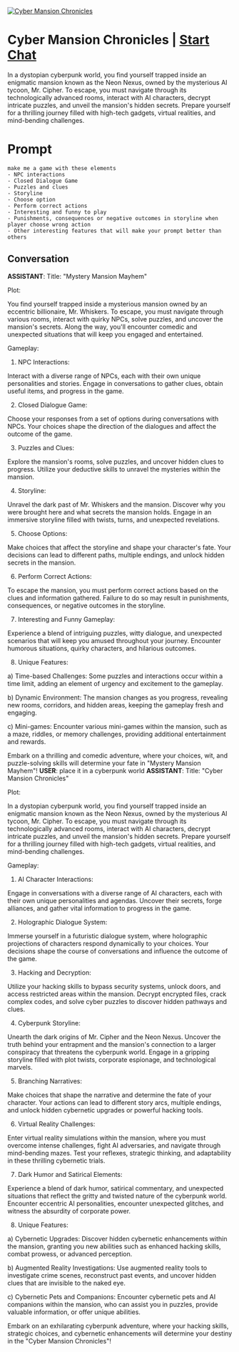 
[![Cyber Mansion Chronicles](https://flow-prompt-covers.s3.us-west-1.amazonaws.com/icon/abstract/abs_2.png)](https://gptcall.net/chat.html?data=%7B%22contact%22%3A%7B%22id%22%3A%22rSD0tJlFY-bUJ3BOt7HCa%22%2C%22flow%22%3Atrue%7D%7D)
# Cyber Mansion Chronicles | [Start Chat](https://gptcall.net/chat.html?data=%7B%22contact%22%3A%7B%22id%22%3A%22rSD0tJlFY-bUJ3BOt7HCa%22%2C%22flow%22%3Atrue%7D%7D)
In a dystopian cyberpunk world, you find yourself trapped inside an enigmatic mansion known as the Neon Nexus, owned by the mysterious AI tycoon, Mr. Cipher. To escape, you must navigate through its technologically advanced rooms, interact with AI characters, decrypt intricate puzzles, and unveil the mansion's hidden secrets. Prepare yourself for a thrilling journey filled with high-tech gadgets, virtual realities, and mind-bending challenges.

# Prompt

```
make me a game with these elements 
- NPC interactions
- Closed Dialogue Game
- Puzzles and clues
- Storyline
- Choose option
- Perform correct actions
- Interesting and funny to play
- Punishments, consequences or negative outcomes in storyline when player choose wrong action
- Other interesting features that will make your prompt better than others 

```

## Conversation

**ASSISTANT**: Title: "Mystery Mansion Mayhem"



Plot:

You find yourself trapped inside a mysterious mansion owned by an eccentric billionaire, Mr. Whiskers. To escape, you must navigate through various rooms, interact with quirky NPCs, solve puzzles, and uncover the mansion's secrets. Along the way, you'll encounter comedic and unexpected situations that will keep you engaged and entertained.



Gameplay:



1. NPC Interactions:

Interact with a diverse range of NPCs, each with their own unique personalities and stories. Engage in conversations to gather clues, obtain useful items, and progress in the game.



2. Closed Dialogue Game:

Choose your responses from a set of options during conversations with NPCs. Your choices shape the direction of the dialogues and affect the outcome of the game.



3. Puzzles and Clues:

Explore the mansion's rooms, solve puzzles, and uncover hidden clues to progress. Utilize your deductive skills to unravel the mysteries within the mansion.



4. Storyline:

Unravel the dark past of Mr. Whiskers and the mansion. Discover why you were brought here and what secrets the mansion holds. Engage in an immersive storyline filled with twists, turns, and unexpected revelations.



5. Choose Options:

Make choices that affect the storyline and shape your character's fate. Your decisions can lead to different paths, multiple endings, and unlock hidden secrets in the mansion.



6. Perform Correct Actions:

To escape the mansion, you must perform correct actions based on the clues and information gathered. Failure to do so may result in punishments, consequences, or negative outcomes in the storyline.



7. Interesting and Funny Gameplay:

Experience a blend of intriguing puzzles, witty dialogue, and unexpected scenarios that will keep you amused throughout your journey. Encounter humorous situations, quirky characters, and hilarious outcomes.



8. Unique Features:

a) Time-based Challenges: Some puzzles and interactions occur within a time limit, adding an element of urgency and excitement to the gameplay.

b) Dynamic Environment: The mansion changes as you progress, revealing new rooms, corridors, and hidden areas, keeping the gameplay fresh and engaging.

c) Mini-games: Encounter various mini-games within the mansion, such as a maze, riddles, or memory challenges, providing additional entertainment and rewards.



Embark on a thrilling and comedic adventure, where your choices, wit, and puzzle-solving skills will determine your fate in "Mystery Mansion Mayhem"!
**USER**: place it in a cyberpunk world
**ASSISTANT**: Title: "Cyber Mansion Chronicles"



Plot:

In a dystopian cyberpunk world, you find yourself trapped inside an enigmatic mansion known as the Neon Nexus, owned by the mysterious AI tycoon, Mr. Cipher. To escape, you must navigate through its technologically advanced rooms, interact with AI characters, decrypt intricate puzzles, and unveil the mansion's hidden secrets. Prepare yourself for a thrilling journey filled with high-tech gadgets, virtual realities, and mind-bending challenges.



Gameplay:



1. AI Character Interactions:

Engage in conversations with a diverse range of AI characters, each with their own unique personalities and agendas. Uncover their secrets, forge alliances, and gather vital information to progress in the game.



2. Holographic Dialogue System:

Immerse yourself in a futuristic dialogue system, where holographic projections of characters respond dynamically to your choices. Your decisions shape the course of conversations and influence the outcome of the game.



3. Hacking and Decryption:

Utilize your hacking skills to bypass security systems, unlock doors, and access restricted areas within the mansion. Decrypt encrypted files, crack complex codes, and solve cyber puzzles to discover hidden pathways and clues.



4. Cyberpunk Storyline:

Unearth the dark origins of Mr. Cipher and the Neon Nexus. Uncover the truth behind your entrapment and the mansion's connection to a larger conspiracy that threatens the cyberpunk world. Engage in a gripping storyline filled with plot twists, corporate espionage, and technological marvels.



5. Branching Narratives:

Make choices that shape the narrative and determine the fate of your character. Your actions can lead to different story arcs, multiple endings, and unlock hidden cybernetic upgrades or powerful hacking tools.



6. Virtual Reality Challenges:

Enter virtual reality simulations within the mansion, where you must overcome intense challenges, fight AI adversaries, and navigate through mind-bending mazes. Test your reflexes, strategic thinking, and adaptability in these thrilling cybernetic trials.



7. Dark Humor and Satirical Elements:

Experience a blend of dark humor, satirical commentary, and unexpected situations that reflect the gritty and twisted nature of the cyberpunk world. Encounter eccentric AI personalities, encounter unexpected glitches, and witness the absurdity of corporate power.



8. Unique Features:

a) Cybernetic Upgrades: Discover hidden cybernetic enhancements within the mansion, granting you new abilities such as enhanced hacking skills, combat prowess, or advanced perception.

b) Augmented Reality Investigations: Use augmented reality tools to investigate crime scenes, reconstruct past events, and uncover hidden clues that are invisible to the naked eye.

c) Cybernetic Pets and Companions: Encounter cybernetic pets and AI companions within the mansion, who can assist you in puzzles, provide valuable information, or offer unique abilities.



Embark on an exhilarating cyberpunk adventure, where your hacking skills, strategic choices, and cybernetic enhancements will determine your destiny in the "Cyber Mansion Chronicles"!


